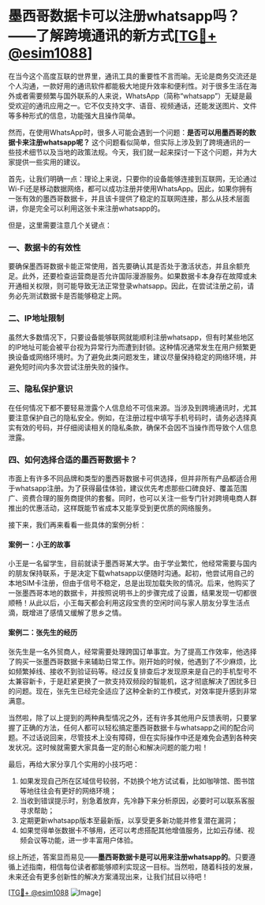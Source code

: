 # 墨西哥数据卡可以注册whatsapp吗？——了解跨境通讯的新方式[[TG💪+ @esim1088](https://t.me/s/esim1088)]

在当今这个高度互联的世界里，通讯工具的重要性不言而喻。无论是商务交流还是个人沟通，一款好用的通讯软件都能极大地提升效率和便利性。对于很多生活在海外或者需要频繁与国外联系的人来说，WhatsApp（简称“whatsapp”）无疑是最受欢迎的通讯应用之一。它不仅支持文字、语音、视频通话，还能发送图片、文件等多种形式的信息，功能强大且操作简单。

然而，在使用WhatsApp时，很多人可能会遇到一个问题：**是否可以用墨西哥的数据卡来注册whatsapp呢？** 这个问题看似简单，但实际上涉及到了跨境通讯的一些技术细节以及当地的政策法规。今天，我们就一起来探讨一下这个问题，并为大家提供一些实用的建议。

首先，让我们明确一点：理论上来说，只要你的设备能够连接到互联网，无论通过Wi-Fi还是移动数据网络，都可以成功注册并使用WhatsApp。因此，如果你拥有一张有效的墨西哥数据卡，并且该卡提供了稳定的互联网连接，那么从技术层面讲，你是完全可以利用这张卡来注册whatsapp的。

但是，这里需要注意几个关键点：

### **一、数据卡的有效性**
要确保墨西哥数据卡能正常使用，首先要确认其是否处于激活状态，并且余额充足。此外，还要检查运营商是否允许国际漫游服务。如果数据卡本身存在故障或未开通相关权限，则可能导致无法正常登录whatsapp。因此，在尝试注册之前，请务必先测试数据卡是否能够稳定上网。

### **二、IP地址限制**
虽然大多数情况下，只要设备能够联网就能顺利注册whatsapp，但有时某些地区的IP地址可能会被平台视为异常行为而遭到封锁。这种情况通常发生在用户频繁更换设备或网络环境时。为了避免此类问题发生，建议尽量保持稳定的网络环境，并避免短时间内多次尝试注册失败的操作。

### **三、隐私保护意识**
在任何情况下都不要轻易泄露个人信息给不可信来源。当涉及到跨境通讯时，尤其要注意保护自己的隐私安全。例如，在注册过程中填写手机号码时，请务必选择真实有效的号码，并仔细阅读相关的隐私条款，确保不会因不当操作而导致个人信息泄露。

### **四、如何选择合适的墨西哥数据卡？**
市面上有许多不同品牌和类型的墨西哥数据卡可供选择，但并非所有产品都适合用于whatsapp注册。为了获得最佳体验，建议优先考虑那些口碑良好、覆盖范围广、资费合理的服务商提供的套餐。同时，也可以关注一些专门针对跨境电商人群推出的优惠活动，这样既能节省成本又能享受到更优质的网络服务。

接下来，我们再来看看一些具体的案例分析：

#### **案例一：小王的故事**
小王是一名留学生，目前就读于墨西哥某大学。由于学业繁忙，他经常需要与国内的朋友保持联系，于是决定下载whatsapp以便随时沟通。起初，他尝试用自己的本地SIM卡注册，但由于信号不稳定，总是出现加载失败的情况。后来，他购买了一张墨西哥本地的数据卡，并按照说明书上的步骤完成了设置，结果发现一切都很顺畅！从此以后，小王每天都会利用这段宝贵的空闲时间与家人朋友分享生活点滴，既增进了感情又缓解了思乡之情。

#### **案例二：张先生的经历**
张先生是一名外贸商人，经常需要处理跨国订单事宜。为了提高工作效率，他选择了购买一张墨西哥数据卡来辅助日常工作。刚开始的时候，他遇到了不少麻烦，比如频繁掉线、接收不到验证码等。经过反复排查后才发现原来是自己的手机型号不太兼容新卡，于是赶紧更换了一款支持双频段的智能机，这才彻底解决了困扰多日的问题。现在，张先生已经完全适应了这种全新的工作模式，对效率提升感到非常满意。

当然啦，除了以上提到的两种典型情况之外，还有许多其他用户反馈表明，只要掌握了正确的方法，任何人都可以轻松搞定墨西哥数据卡与whatsapp之间的配合问题。不过话说回来，尽管技术上没有障碍，但在实际操作中还是难免会遇到各种突发状况。这时候就需要大家具备一定的耐心和解决问题的能力啦！

最后，再给大家分享几个实用的小技巧吧：

1. 如果发现自己所在区域信号较弱，不妨换个地方试试看，比如咖啡馆、图书馆等地往往会有更好的网络环境；
2. 当收到错误提示时，别急着放弃，先冷静下来分析原因，必要时可以联系客服寻求帮助；
3. 定期更新whatsapp版本至最新版，以享受更多新功能并修复潜在漏洞；
4. 如果觉得单张数据卡不够用，还可以考虑搭配其他增值服务，比如云存储、视频会议等功能，进一步丰富用户体验。

综上所述，答案显而易见——**墨西哥数据卡是可以用来注册whatsapp的**。只要遵循上述指南，相信每位读者都能够顺利实现这一目标。当然啦，随着科技的发展，未来还会有更多创新性的解决方案涌现出来，让我们拭目以待吧！

[[TG💪+ @esim1088](https://t.me/s/esim1088) ![Image](https://i.postimg.cc/4NQfJmqS/Snipaste-2025-05-13-00-14-12.png)]